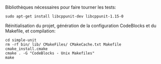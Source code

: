 
Bibliothèques nécessaires pour faire tourner les tests:

```
sudo apt-get install libcppunit-dev libcppunit-1.15-0
```

Réinitialisation du projet, génération de la configuration CodeBlocks et du Makefile, et compilation:

```
cd simple-unit
rm -rf bin/ lib/ CMakeFiles/ CMakeCache.txt Makefile cmake_install.cmake
cmake . -G "CodeBlocks - Unix Makefiles"
make
```
